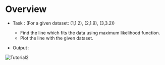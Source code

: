 # Overview

* Task : (For a given dataset: (1,1.2), (2,1.9), (3,3.2))
  * Find the line which fits the data using maximum likelihood function.
  * Plot the line with the given dataset.
  
  
* Output :  

![Tutorial2](https://user-images.githubusercontent.com/69835817/106126939-086ef980-6184-11eb-9466-4647e7c248a8.png)
